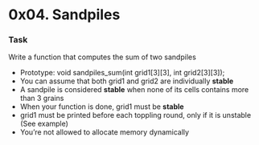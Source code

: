 # 0x04. Sandpiles

### Task

Write a function that computes the sum of two sandpiles

* Prototype: void sandpiles_sum(int grid1[3][3], int grid2[3][3]);
* You can assume that both grid1 and grid2 are individually **stable**
* A sandpile is considered **stable** when none of its cells contains more than 3 grains
* When your function is done, grid1 must be **stable**
* grid1 must be printed before each toppling round, only if it is unstable (See example)
* You’re not allowed to allocate memory dynamically
